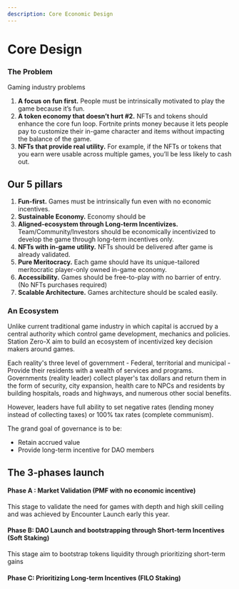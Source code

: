 ```yaml
---
description: Core Economic Design
---
```


# Core Design

### The Problem

Gaming industry problems&#x20;



1. **A focus on fun first.** People must be intrinsically motivated to play the game because it’s fun.
2. **A token economy that doesn’t hurt #2.** NFTs and tokens should enhance the core fun loop. Fortnite prints money because it lets people pay to customize their in-game character and items without impacting the balance of the game.
3. **NFTs that provide real utility.** For example, if the NFTs or tokens that you earn were usable across multiple games, you’ll be less likely to cash out.

## Our 5 pillars

1. **Fun-first.** Games must be intrinsically fun even with no economic incentives.
2. **Sustainable Economy.** Economy should be&#x20;
3. **Aligned-ecosystem through Long-term Incentivizes.** Team/Community/Investors should be economically incentivized to develop the game through long-term incentives only.
4. **NFTs with in-game utility.** NFTs should be delivered after game is already validated.
5. **Pure Meritocracy.**  Each game should have its unique-tailored meritocratic player-only owned in-game economy.
6. **Accessibility.** Games should be free-to-play with no barrier of entry. (No NFTs purchases required)
7. **Scalable Architecture.** Games architecture should be scaled easily.

### An Ecosystem

Unlike current traditional game industry in which capital is accrued by a central authority which control game development, mechanics and policies. Station Zero-X aim to build an ecosystem of incentivized key decision makers around games.&#x20;

Each reality's three level of government - Federal, territorial and municipal - Provide their residents with a wealth of services and programs. Governments (reality leader) collect player's tax dollars and return them in the form of security, city expansion, health care to NPCs and residents by building hospitals, roads and highways, and numerous other social benefits.

However, leaders have full ability to set negative rates (lending money instead of collecting taxes) or 100% tax rates (complete communism).&#x20;



The grand goal of governance is to be:

* Retain accrued value&#x20;
* Provide long-term incentive for DAO members



## The 3-phases launch

#### Phase A : Market Validation (PMF with no economic incentive)

This stage to validate the need for games with depth and high skill ceiling and was achieved by Encounter Launch early this year.

#### Phase B: DAO Launch and bootstrapping through Short-term Incentives (Soft Staking)

This stage aim to bootstrap tokens liquidity through prioritizing short-term gains &#x20;

#### Phase C:  Prioritizing Long-term Incentives (FILO Staking)

